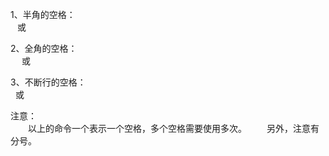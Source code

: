 1、半角的空格：<br/>
&ensp; 或 &#8194;

2、全角的空格：<br/>
&emsp; 或 &#8195;

3、不断行的空格：<br/>
&nbsp; 或 &#160;

注意：<br/>
&emsp;&emsp;以上的命令一个表示一个空格，多个空格需要使用多次。
&emsp;&emsp;另外，注意有分号。
